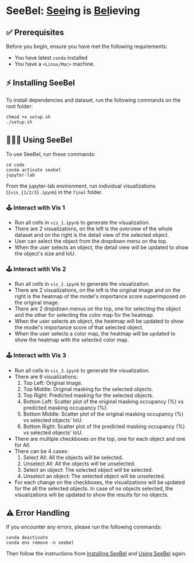 # SeeBel: <ins>See</ins>ing is <ins>Bel</ins>ieving

## ✅ Prerequisites

Before you begin, ensure you have met the following requirements:
* You have latest `conda` installed
* You have a `<Linux/Mac>` machine.

## ⚡️ Installing SeeBel

To install dependencies and dataset, run the following commands on the root folder:

```
chmod +x setup.sh
./setup.sh
```

## 👨🏻‍💻 Using SeeBel

To use SeeBel, run these commands:

```
cd code
conda activate seebel
jupyter-lab
```
From the jupyter-lab environment, run individual visualizations (`{vis_{1/2/3}.ipynb`) in the `final` folder.

### 🕹️ Interact with Vis 1
* Run all cells in `vis_1.ipynb` to generate the visualization.
* There are 2 visualizations, on the left is the overview of the whole dataset and on the right is the detail view of the selected object.
* User can select the object from the dropdown menu on the top.
* When the user selects an object, the detail view will be updated to show the object's size and IoU.

### 🕹️ Interact with Vis 2
* Run all cells in `vis_2.ipynb` to generate the visualization.
* There are 2 visualizations, on the left is the original image and on the right is the heatmap of the model's importance score superimposed on the original image.
* There are 2 dropdown menus on the top, one for selecting the object and the other for selecting the color map for the heatmap.
* When the user selects an object, the heatmap will be updated to show the model's importance score of that selected object.
* When the user selects a color map, the heatmap will be updated to show the heatmap with the selected color map.

### 🕹️ Interact with Vis 3
* Run all cells in `vis_3.ipynb` to generate the visualization.
* There are 6 visualizations:
    1. Top Left: Original Image.
    2. Top Middle: Original masking for the selected objects.
    3. Top Right: Predicted masking for the selected objects.
    4. Bottom Left: Scatter plot of the original masking occupancy (%) vs predicted masking occupancy (%).
    5. Bottom Middle: Scatter plot of the original masking occupancy (%) vs selected objects' IoU.
    6. Bottom Right: Scatter plot of the predicted masking occupancy (%) vs selected objects' IoU.
* There are multiple checkboxes on the top, one for each object and one for All.
* There can be 4 cases:
  1. Select All: All the objects will be selected.
  2. Unselect All: All the objects will be unselected.
  3. Select an object: The selected object will be selected.
  4. Unselect an object: The selected object will be unselected.
* For each change on the checkboxes, the visualizations will be updated for the all the selected objects. In case of no objects selected, the visualizations will be updated to show the results for no objects.

## ⚠️ Error Handling
If you encounter any errors, please run the following commands:
```
conda deactivate
conda env remove -n seebel
```

Then follow the instructions from [Installing SeeBel](#⚡️-Installing-SeeBel) and [Using SeeBel](#👨🏻‍💻-Using-SeeBel) again.